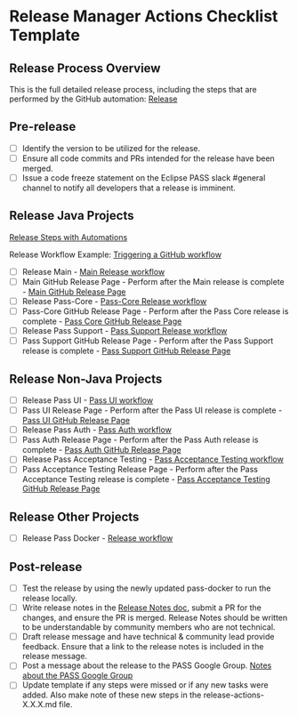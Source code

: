 # Release Manager Actions Checklist Template

## Release Process Overview
This is the full detailed release process, including the steps that are performed by the GitHub automation: [Release](../dev/release.md)

## Pre-release

- [ ] Identify the version to be utilized for the release.
- [ ] Ensure all code commits and PRs intended for the release have been merged.
- [ ] Issue a code freeze statement on the Eclipse PASS slack #general channel to notify all developers that a release is imminent.

## Release Java Projects
[Release Steps with Automations](../dev/release-steps-with-automations.md)

Release Workflow Example: [Triggering a GitHub workflow](../dev/release-steps-with-automations.md#triggering-a-gitHub-workflow)

- [ ] Release Main - [Main Release workflow](https://github.com/eclipse-pass/main/actions/workflows/release.yml)
- [ ] Main GitHub Release Page - Perform after the Main release is complete - [Main GitHub Release Page](https://github.com/eclipse-pass/main/releases)
- [ ] Release Pass-Core - [Pass-Core Release workflow](https://github.com/eclipse-pass/pass-core/actions/workflows/release.yml)
- [ ] Pass-Core GitHub Release Page - Perform after the Pass Core release is complete - [Pass Core GitHub Release Page](https://github.com/eclipse-pass/pass-core/releases)
- [ ] Release Pass Support - [Pass Support Release workflow](https://github.com/eclipse-pass/pass-support/actions/workflows/release.yml)
- [ ] Pass Support GitHub Release Page - Perform after the Pass Support release is complete - [Pass Support GitHub Release Page](https://github.com/eclipse-pass/pass-support/releases)

## Release Non-Java Projects

- [ ] Release Pass UI - [Pass UI workflow](https://github.com/eclipse-pass/pass-ui/actions/workflows/release.yml)
- [ ] Pass UI Release Page - Perform after the Pass UI release is complete - [Pass UI GitHub Release Page](https://github.com/eclipse-pass/pass-ui/releases)
- [ ] Release Pass Auth - [Pass Auth workflow](https://github.com/eclipse-pass/pass-auth/actions/workflows/release.yml)
- [ ] Pass Auth Release Page - Perform after the Pass Auth release is complete - [Pass Auth GitHub Release Page](https://github.com/eclipse-pass/pass-auth/releases)
- [ ] Release Pass Acceptance Testing - [Pass Acceptance Testing workflow](https://github.com/eclipse-pass/pass-acceptance-testing/actions/workflows/release.yml)
- [ ] Pass Acceptance Testing Release Page - Perform after the Pass Acceptance Testing release is complete - [Pass Acceptance Testing GitHub Release Page](https://github.com/eclipse-pass/pass-acceptance-testing/releases)

## Release Other Projects

- [ ] Release Pass Docker - [Release workflow](https://github.com/eclipse-pass/pass-docker/actions/workflows/release.yml)

## Post-release

- [ ] Test the release by using the newly updated pass-docker to run the release locally.
- [ ] Write release notes in the [Release Notes doc](../release-notes.md), submit a PR for the changes, and ensure the PR is merged. Release Notes should be written to be understandable by community members who are not technical.
- [ ] Draft release message and have technical & community lead provide feedback. Ensure that a link to the release notes is included in the release message.
- [ ] Post a message about the release to the PASS Google Group.  [Notes about the PASS Google Group](../dev/release.md#process)
- [ ] Update template if any steps were missed or if any new tasks were added. Also make note of these new steps in the release-actions-X.X.X.md file.